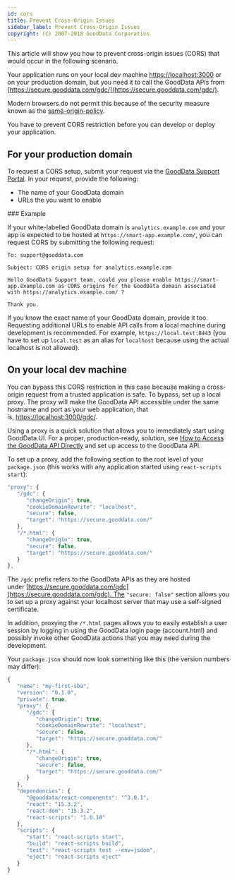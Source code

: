 ```yaml
---
id: cors
title: Prevent Cross-Origin Issues
sidebar_label: Prevent Cross-Origin Issues
copyright: (C) 2007-2018 GoodData Corporation
---
```


This article will show you how to prevent cross-origin issues (CORS) that would occur in the following scenario.

Your application runs on your local dev machine [https://localhost:3000](https://localhost:3000/) or on your production domain, but you need it to call the GoodData APIs from [https://secure.gooddata.com/gdc/](https://secure.gooddata.com/gdc/). 

Modern browsers do not permit this because of the security measure known as the [same-origin-policy](https://developer.mozilla.org/en-US/docs/Web/Security/Same-origin_policy).

You have to prevent CORS restriction before you can develop or deploy your application.

## For your production domain

To request a CORS setup, submit your request via the [GoodData Support Portal](https://support.gooddata.com/hc/en-us). In your request, provide the following:

* The name of your GoodData domain
* URLs the you want to enable

### Example

If your white-labelled GoodData domain is `analytics.example.com` and your app is expected to be hosted at `https://smart-app.example.com/`, you can request CORS by submitting the following request:

```
To: support@gooddata.com

Subject: CORS origin setup for analytics.example.com

Hello GoodData Support team, could you please enable https://smart-app.example.com as CORS origins for the GoodData domain associated with https://analytics.example.com/ ?

Thank you.
```

If you know the exact name of your GoodData domain, provide it too.  Requesting additional URLs to enable API calls from a local machine during development is recommended. For example, `https://local.test:8443` \(you have to set up `local.test` as an alias for `localhost` because using the actual localhost is not allowed\).

## On your local dev machine

You can bypass this CORS restriction in this case because making a cross-origin request from a trusted application is safe. To bypass, set up a local proxy. The proxy will make the GoodData API accessible under the same hostname and port as your web application, that is, [https://localhost:3000/gdc/](https://localhost:3000/gdc/).

Using a proxy is a quick solution that allows you to immediately start using GoodData.UI. For a proper, production-ready, solution, see [How to Access the GoodData API Directly](ht_access_gd_api_directly.md) and set up access to the GoodData API.

To set up a proxy, add the following section to the root level of your `package.json` \(this works with any application started using `react-scripts start`\):

```javascript
"proxy": {
   "/gdc": {
      "changeOrigin": true,
      "cookieDomainRewrite": "localhost",
      "secure": false,
      "target": "https://secure.gooddata.com/"
   },
   "/*.html": {
      "changeOrigin": true,
      "secure": false,
      "target": "https://secure.gooddata.com/"
   }
},
```

The `/gdc` prefix refers to the GoodData APIs as they are hosted under [https://secure.gooddata.com/gdc](https://secure.gooddata.com/gdc). The `"secure: false"` section allows you to set up a proxy against your localhost server that may use a self-signed certificate.

In addition, proxying the `/*.html` pages allows you to easily establish a user session by logging in using the GoodData login page \(account.html\) and possibly invoke other GoodData actions that you may need during the development.

Your `package.json` should now look something like this \(the version numbers may differ\):

```javascript
{
   "name": "my-first-sba",
   "version": "0.1.0",
   "private": true,
   "proxy": {
      "/gdc": {
         "changeOrigin": true,
         "cookieDomainRewrite": "localhost",
         "secure": false,
         "target": "https://secure.gooddata.com/"
      },
      "/*.html": {
         "changeOrigin": true,
         "secure": false,
         "target": "https://secure.gooddata.com/"
      }
   },
   "dependencies": {
      "@gooddata/react-components": "^3.0.1",
      "react": "15.3.2",
      "react-dom": "15.3.2",
      "react-scripts": "1.0.10"
   },
   "scripts": {
      "start": "react-scripts start",
      "build": "react-scripts build",
      "test": "react-scripts test --env=jsdom",
      "eject": "react-scripts eject"
   }
}
```
